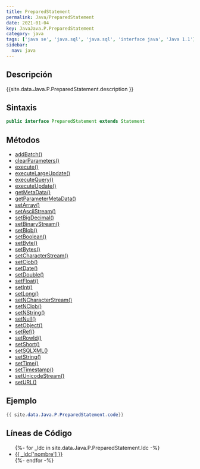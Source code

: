 ```yaml
---
title: PreparedStatement
permalink: Java/PreparedStatement
date: 2021-01-04
key: JavaJava.P.PreparedStatement
category: java
tags: ['java se', 'java.sql', 'java.sql', 'interface java', 'Java 1.1']
sidebar: 
  nav: java
---
```


## Descripción
{{site.data.Java.P.PreparedStatement.description }}

## Sintaxis
~~~java
public interface PreparedStatement extends Statement
~~~

## Métodos
* [addBatch()](/Java/PreparedStatement/addBatch)
* [clearParameters()](/Java/PreparedStatement/clearParameters)
* [execute()](/Java/PreparedStatement/execute)
* [executeLargeUpdate()](/Java/PreparedStatement/executeLargeUpdate)
* [executeQuery()](/Java/PreparedStatement/executeQuery)
* [executeUpdate()](/Java/PreparedStatement/executeUpdate)
* [getMetaData()](/Java/PreparedStatement/getMetaData)
* [getParameterMetaData()](/Java/PreparedStatement/getParameterMetaData)
* [setArray()](/Java/PreparedStatement/setArray)
* [setAsciiStream()](/Java/PreparedStatement/setAsciiStream)
* [setBigDecimal()](/Java/PreparedStatement/setBigDecimal)
* [setBinaryStream()](/Java/PreparedStatement/setBinaryStream)
* [setBlob()](/Java/PreparedStatement/setBlob)
* [setBoolean()](/Java/PreparedStatement/setBoolean)
* [setByte()](/Java/PreparedStatement/setByte)
* [setBytes()](/Java/PreparedStatement/setBytes)
* [setCharacterStream()](/Java/PreparedStatement/setCharacterStream)
* [setClob()](/Java/PreparedStatement/setClob)
* [setDate()](/Java/PreparedStatement/setDate)
* [setDouble()](/Java/PreparedStatement/setDouble)
* [setFloat()](/Java/PreparedStatement/setFloat)
* [setInt()](/Java/PreparedStatement/setInt)
* [setLong()](/Java/PreparedStatement/setLong)
* [setNCharacterStream()](/Java/PreparedStatement/setNCharacterStream)
* [setNClob()](/Java/PreparedStatement/setNClob)
* [setNString()](/Java/PreparedStatement/setNString)
* [setNull()](/Java/PreparedStatement/setNull)
* [setObject()](/Java/PreparedStatement/setObject)
* [setRef()](/Java/PreparedStatement/setRef)
* [setRowId()](/Java/PreparedStatement/setRowId)
* [setShort()](/Java/PreparedStatement/setShort)
* [setSQLXML()](/Java/PreparedStatement/setSQLXML)
* [setString()](/Java/PreparedStatement/setString)
* [setTime()](/Java/PreparedStatement/setTime)
* [setTimestamp()](/Java/PreparedStatement/setTimestamp)
* [setUnicodeStream()](/Java/PreparedStatement/setUnicodeStream)
* [setURL()](/Java/PreparedStatement/setURL)

## Ejemplo
~~~java
{{ site.data.Java.P.PreparedStatement.code}}
~~~

## Líneas de Código
<ul>
{%- for _ldc in site.data.Java.P.PreparedStatement.ldc -%}
   <li>
       <a href="{{_ldc['url'] }}">{{ _ldc['nombre'] }}</a>
   </li>
{%- endfor -%}
</ul>
